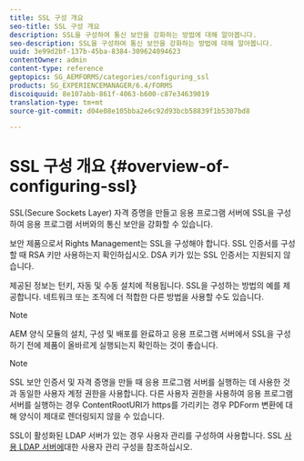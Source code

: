 ```yaml
---
title: SSL 구성 개요
seo-title: SSL 구성 개요
description: SSL을 구성하여 통신 보안을 강화하는 방법에 대해 알아봅니다.
seo-description: SSL을 구성하여 통신 보안을 강화하는 방법에 대해 알아봅니다.
uuid: 3e99d2bf-137b-45ba-8384-309624094623
contentOwner: admin
content-type: reference
geptopics: SG_AEMFORMS/categories/configuring_ssl
products: SG_EXPERIENCEMANAGER/6.4/FORMS
discoiquuid: 8e107abb-861f-4063-b600-c87e34639019
translation-type: tm+mt
source-git-commit: d04e08e105bba2e6c92d93bcb58839f1b5307bd8

---
```



# SSL 구성 개요 {#overview-of-configuring-ssl}

SSL(Secure Sockets Layer) 자격 증명을 만들고 응용 프로그램 서버에 SSL을 구성하여 응용 프로그램 서버와의 통신 보안을 강화할 수 있습니다.

보안 제품으로서 Rights Management는 SSL을 구성해야 합니다. SSL 인증서를 구성할 때 RSA 키만 사용하는지 확인하십시오. DSA 키가 있는 SSL 인증서는 지원되지 않습니다.

제공된 정보는 턴키, 자동 및 수동 설치에 적용됩니다. SSL을 구성하는 방법의 예를 제공합니다. 네트워크 또는 조직에 더 적합한 다른 방법을 사용할 수도 있습니다.

>[!NOTE]
>
>AEM 양식 모듈의 설치, 구성 및 배포를 완료하고 응용 프로그램 서버에서 SSL을 구성하기 전에 제품이 올바르게 실행되는지 확인하는 것이 좋습니다.

>[!NOTE]
>
>SSL 보안 인증서 및 자격 증명을 만들 때 응용 프로그램 서버를 실행하는 데 사용한 것과 동일한 사용자 계정 권한을 사용합니다. 다른 사용자 권한을 사용하여 응용 프로그램 서버를 실행하는 경우 ContentRootURI가 https를 가리키는 경우 PDForm 변환에 대해 양식이 제대로 렌더링되지 않을 수 있습니다.

SSL이 활성화된 LDAP 서버가 있는 경우 사용자 관리를 구성하여 사용합니다. SSL [사용 LDAP 서버에](/help/forms/using/admin-help/configure-user-management-ssl-enabled.md#configure-user-management-for-an-ssl-enabled-ldap-server)대한 사용자 관리 구성을 참조하십시오.
